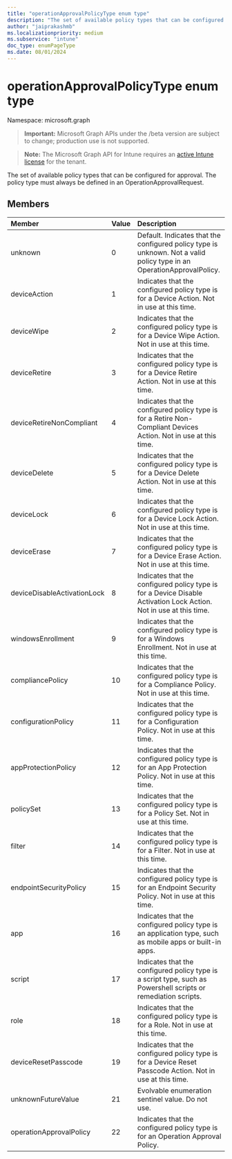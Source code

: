 ```yaml
---
title: "operationApprovalPolicyType enum type"
description: "The set of available policy types that can be configured for approval. The policy type must always be defined in an OperationApprovalRequest."
author: "jaiprakashmb"
ms.localizationpriority: medium
ms.subservice: "intune"
doc_type: enumPageType
ms.date: 08/01/2024
---
```


# operationApprovalPolicyType enum type

Namespace: microsoft.graph

> **Important:** Microsoft Graph APIs under the /beta version are subject to change; production use is not supported.

> **Note:** The Microsoft Graph API for Intune requires an [active Intune license](https://go.microsoft.com/fwlink/?linkid=839381) for the tenant.

The set of available policy types that can be configured for approval. The policy type must always be defined in an OperationApprovalRequest.

## Members
|Member|Value|Description|
|:---|:---|:---|
|unknown|0|Default. Indicates that the configured policy type is unknown. Not a valid policy type in an OperationApprovalPolicy.|
|deviceAction|1|Indicates that the configured policy type is for a Device Action. Not in use at this time.|
|deviceWipe|2|Indicates that the configured policy type is for a Device Wipe Action. Not in use at this time.|
|deviceRetire|3|Indicates that the configured policy type is for a Device Retire Action. Not in use at this time.|
|deviceRetireNonCompliant|4|Indicates that the configured policy type is for a Retire Non-Compliant Devices Action. Not in use at this time.|
|deviceDelete|5|Indicates that the configured policy type is for a Device Delete Action. Not in use at this time.|
|deviceLock|6|Indicates that the configured policy type is for a Device Lock Action. Not in use at this time.|
|deviceErase|7|Indicates that the configured policy type is for a Device Erase Action. Not in use at this time.|
|deviceDisableActivationLock|8|Indicates that the configured policy type is for a Device Disable Activation Lock Action. Not in use at this time.|
|windowsEnrollment|9|Indicates that the configured policy type is for a Windows Enrollment. Not in use at this time.|
|compliancePolicy|10|Indicates that the configured policy type is for a Compliance Policy. Not in use at this time.|
|configurationPolicy|11|Indicates that the configured policy type is for a Configuration Policy. Not in use at this time.|
|appProtectionPolicy|12|Indicates that the configured policy type is for an App Protection Policy. Not in use at this time.|
|policySet|13|Indicates that the configured policy type is for a Policy Set. Not in use at this time.|
|filter|14|Indicates that the configured policy type is for a Filter. Not in use at this time.|
|endpointSecurityPolicy|15|Indicates that the configured policy type is for an Endpoint Security Policy. Not in use at this time.|
|app|16|Indicates that the configured policy type is an application type, such as mobile apps or built-in apps.|
|script|17|Indicates that the configured policy type is a script type, such as Powershell scripts or remediation scripts.|
|role|18|Indicates that the configured policy type is for a Role. Not in use at this time.|
|deviceResetPasscode|19|Indicates that the configured policy type is for a Device Reset Passcode Action. Not in use at this time.|
|unknownFutureValue|21|Evolvable enumeration sentinel value. Do not use.|
|operationApprovalPolicy|22|Indicates that the configured policy type is for an Operation Approval Policy.|
